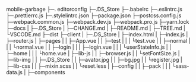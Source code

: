 mobile-garbage
├─. editorconfig
├─.DS_Store
├─.babelrc
├─.eslintrc.js
├─.prettierrc.js
├─.stylelintrc.json
├─package.json
├─postcss.config.js
├─webpack.common.js
├─webpack.dev.js
├─webpack.pro.js
├─yarn.lock
├─docs
|  ├─.DS_Store
|  ├─CHANGE.md
|  ├─README.md
|  ├─TREE.md
|  └VSCODE.md
├─dist
├─client
|   ├─.DS_Store
|   ├─index.html
|   ├─index.js
|   ├─router.js
|   ├─pages
|   |   ├─App.vue
|   |   ├─test
|   |   |  └test.vue
|   |   ├─normal
|   |   |   └normal.vue
|   |   ├─login
|   |   |   ├─login.vue
|   |   |   └userStateInfo.js
|   |   ├─home
|   |   |  └home.vue
|   ├─lib-js
|   |   ├─browser.js
|   |   └setFontSize.js
|   ├─lib-img
|   |    ├─.DS_Store
|   |    ├─avator.jpg
|   |    ├─bg.jpg
|   |    └register.jpg
|   ├─lib-css
|   |    ├─mixin.scss
|   |    └reset.less
|   ├─config
|   |   ├─pack
|   |   |  └sass-data.js
|   ├─components